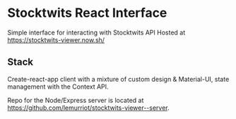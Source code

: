 # Stocktwits React Interface

Simple interface for interacting with Stocktwits API
Hosted at https://stocktwits-viewer.now.sh/

## Stack

Create-react-app client with a mixture of custom design & Material-UI, state management with the Context API.

Repo for the Node/Express server is located at https://github.com/lemurriot/stocktwits-viewer--server.
